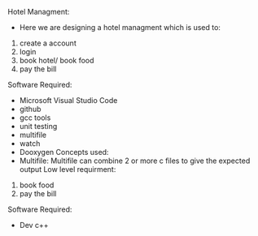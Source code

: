 Hotel Managment:
- Here we are designing a hotel managment which is used to:
1. create a account
2. login
3. book hotel/ book food
4. pay the bill

Software Required:
- Microsoft Visual Studio Code
- github
- gcc tools
- unit testing
- multifile
- watch
- Dooxygen
Concepts used:
- Multifile: Multifile can combine 2 or more c files to give the expected output
Low level requirment:
1. book food
2. pay the bill

Software Required:
- Dev c++
 

